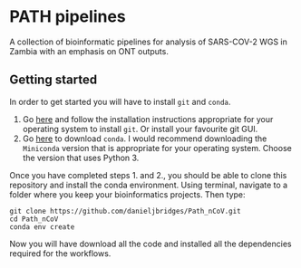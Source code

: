 # PATH pipelines
A collection of bioinformatic pipelines for analysis of SARS-COV-2 WGS in Zambia with an emphasis on ONT outputs.

## Getting started

In order to get started you will have to install `git` and `conda`. 

1. Go [here](https://git-scm.com/downloads) and follow the installation instructions appropriate for your operating system to install `git`. Or install your favourite git GUI.
2. Go [here](https://docs.conda.io/projects/conda/en/latest/user-guide/install/download.html) to download `conda`. I would recommend downloading the `Miniconda` version that is appropriate for your operating system. Choose the version that uses Python 3.

Once you have completed steps 1. and 2., you should be able to clone this repository and install the conda environment. Using terminal, navigate to a folder where you keep your bioinformatics projects. Then type:

```
git clone https://github.com/danieljbridges/Path_nCoV.git
cd Path_nCoV
conda env create
```

Now you will have download all the code and installed all the dependencies required for the workflows.


